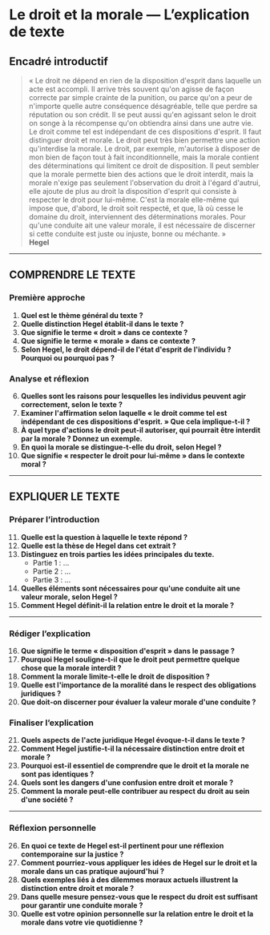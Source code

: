 # Le droit et la morale — L’explication de texte

## Encadré introductif
> « Le droit ne dépend en rien de la disposition d'esprit dans laquelle un acte est accompli. Il arrive très souvent qu'on agisse de façon correcte par simple crainte de la punition, ou parce qu'on a peur de n'importe quelle autre conséquence désagréable, telle que perdre sa réputation ou son crédit. Il se peut aussi qu'en agissant selon le droit on songe à la récompense qu'on obtiendra ainsi dans une autre vie. Le droit comme tel est indépendant de ces dispositions d'esprit. Il faut distinguer droit et morale. Le droit peut très bien permettre une action qu'interdise la morale. Le droit, par exemple, m'autorise à disposer de mon bien de façon tout à fait inconditionnelle, mais la morale contient des déterminations qui limitent ce droit de disposition. Il peut sembler que la morale permette bien des actions que le droit interdit, mais la morale n'exige pas seulement l'observation du droit à l'égard d'autrui, elle ajoute de plus au droit la disposition d'esprit qui consiste à respecter le droit pour lui-même. C'est la morale elle-même qui impose que, d'abord, le droit soit respecté, et que, là où cesse le domaine du droit, interviennent des déterminations morales. Pour qu'une conduite ait une valeur morale, il est nécessaire de discerner si cette conduite est juste ou injuste, bonne ou méchante. »  
> **Hegel**

---

## COMPRENDRE LE TEXTE

### Première approche

1. **Quel est le thème général du texte ?**  
2. **Quelle distinction Hegel établit-il dans le texte ?**  
3. **Que signifie le terme « droit » dans ce contexte ?**  
4. **Que signifie le terme « morale » dans ce contexte ?**  
5. **Selon Hegel, le droit dépend-il de l'état d'esprit de l'individu ? Pourquoi ou pourquoi pas ?**  

### Analyse et réflexion

6. **Quelles sont les raisons pour lesquelles les individus peuvent agir correctement, selon le texte ?**  
7. **Examiner l'affirmation selon laquelle « le droit comme tel est indépendant de ces dispositions d'esprit. » Que cela implique-t-il ?**  
8. **À quel type d'actions le droit peut-il autoriser, qui pourrait être interdit par la morale ? Donnez un exemple.**  
9. **En quoi la morale se distingue-t-elle du droit, selon Hegel ?**  
10. **Que signifie « respecter le droit pour lui-même » dans le contexte moral ?**  

---

## EXPLIQUER LE TEXTE

### Préparer l’introduction

11. **Quelle est la question à laquelle le texte répond ?**  
12. **Quelle est la thèse de Hegel dans cet extrait ?**  
13. **Distinguez en trois parties les idées principales du texte.**  
    - Partie 1 : …  
    - Partie 2 : …  
    - Partie 3 : …  
14. **Quelles éléments sont nécessaires pour qu'une conduite ait une valeur morale, selon Hegel ?**  
15. **Comment Hegel définit-il la relation entre le droit et la morale ?**  

---

### Rédiger l’explication

16. **Que signifie le terme « disposition d'esprit » dans le passage ?**  
17. **Pourquoi Hegel souligne-t-il que le droit peut permettre quelque chose que la morale interdit ?**  
18. **Comment la morale limite-t-elle le droit de disposition ?**  
19. **Quelle est l'importance de la moralité dans le respect des obligations juridiques ?**  
20. **Que doit-on discerner pour évaluer la valeur morale d'une conduite ?**  

### Finaliser l’explication

21. **Quels aspects de l'acte juridique Hegel évoque-t-il dans le texte ?**  
22. **Comment Hegel justifie-t-il la nécessaire distinction entre droit et morale ?**  
23. **Pourquoi est-il essentiel de comprendre que le droit et la morale ne sont pas identiques ?**  
24. **Quels sont les dangers d'une confusion entre droit et morale ?**  
25. **Comment la morale peut-elle contribuer au respect du droit au sein d'une société ?**  

---

### Réflexion personnelle

26. **En quoi ce texte de Hegel est-il pertinent pour une réflexion contemporaine sur la justice ?**  
27. **Comment pourriez-vous appliquer les idées de Hegel sur le droit et la morale dans un cas pratique aujourd'hui ?**  
28. **Quels exemples liés à des dilemmes moraux actuels illustrent la distinction entre droit et morale ?**  
29. **Dans quelle mesure pensez-vous que le respect du droit est suffisant pour garantir une conduite morale ?**  
30. **Quelle est votre opinion personnelle sur la relation entre le droit et la morale dans votre vie quotidienne ?**  
